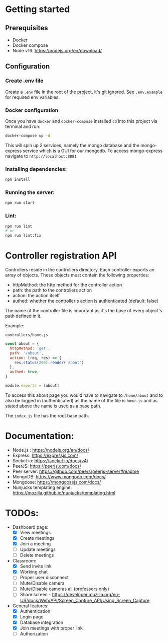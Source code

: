 # Getting started

## Prerequisites

- Docker
- Docker compose
- Node v16: https://nodejs.org/en/download/

## Configuration

### Create .env file

Create a `.env` file in the root of the project, it's git ignored. See `.env.example` for required env variables.

### Docker configuration

Once you have `docker` and `docker-compose` installed `cd` into this project via terminal and run:

```bash
docker-compose up -d
```

This will spin up 2 services, namely the mongo database and the mongo-express service which is a GUI for our mongodb. To access mongo-express navigate to `http://localhost:8081`

### Installing dependencies:

```bash
npm install
```

### Running the server:

```bash
npm run start
```

### Lint:

```bash
npm run lint
# or
npm run lint:fix
```

# Controller registration API

Controllers reside in the controllers directory. Each controller exports an array of objects. These objects must contain the following properties:

- httpMethod: the http method for the controller action
- path: the path to the controllers action
- action: the action itself
- authed: whether the controller's action is authenticated (default: false)

The name of the controller file is important as it's the base of every object's path defined in it.

Example:

`controllers/home.js`

```javascript
const about = {
  httpMethod: 'get',
  path: '/about',
  action: (req, res) => {
    res.status(200).render('about')
  },
  authed: true,
}

module.exports = [about]
```

To access this about page you would have to navigate to `/home/about` and to also be logged in (authenticated) as the name of the file is `home.js` and as stated above the name is used as a base path.

The `index.js` file has the root base path.

# Documentation:

- Node.js : https://nodejs.org/en/docs/
- Express: https://expressjs.com/
- Socket.io: https://socket.io/docs/v4/
- PeerJS: https://peerjs.com/docs/
- Peer server: https://github.com/peers/peerjs-server#readme
- MongoDB: https://www.mongodb.com/docs/
- Mongoose: https://mongoosejs.com/docs/
- Nunjucks templating engine: https://mozilla.github.io/nunjucks/templating.html

# TODOs:

- Dashboard page:
  - [x] View meetings
  - [x] Create meetings
  - [x] Join a meeting
  - [ ] Update meetings
  - [ ] Delete meetings
- Classroom:
  - [x] Send invite link
  - [x] Working chat
  - [ ] Proper user disconnect
  - [ ] Mute/Disable camera
  - [ ] Mute/Disable cameras all (professors only)
  - [ ] Share screen - https://developer.mozilla.org/en-US/docs/Web/API/Screen_Capture_API/Using_Screen_Capture
- General features:
  - [x] Authentication
  - [x] Login page
  - [x] Database integration
  - [x] Join meetings with proper link
  - [ ] Authorization
